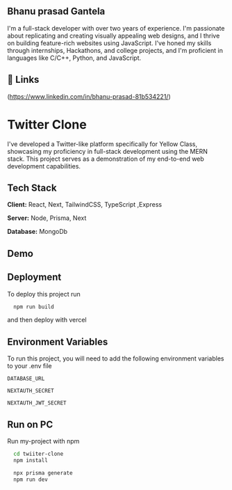 ## Bhanu prasad Gantela

I'm a full-stack developer with over two years of experience. I'm passionate about replicating and creating visually appealing web designs, and I thrive on building feature-rich websites using JavaScript. I've honed my skills through internships, Hackathons, and college projects, and I'm proficient in languages like C/C++, Python, and JavaScript.

## 🔗 Links

(https://www.linkedin.com/in/bhanu-prasad-81b534221/)

# Twitter Clone

I've developed a Twitter-like platform specifically for Yellow Class, showcasing my proficiency in full-stack development using the MERN stack. This project serves as a demonstration of my end-to-end web development capabilities.

## Tech Stack

**Client:** React, Next, TailwindCSS, TypeScript ,Express

**Server:** Node, Prisma, Next

**Database:** MongoDb

## Demo

## Deployment

To deploy this project run

```bash
  npm run build
```

and then deploy with vercel

## Environment Variables

To run this project, you will need to add the following environment variables to your .env file

`DATABASE_URL`

`NEXTAUTH_SECRET`

`NEXTAUTH_JWT_SECRET`

## Run on PC

Run my-project with npm

```bash
  cd twiiter-clone
  npm install
```

```bash
  npx prisma generate
  npm run dev
```

